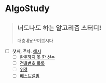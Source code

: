 # AlgoStudy

> ## 너도나도 하는 알고리즘 스터디!
>
> 대충내용꾸며봅시다

- [ ] 첫째, 주차. [해시](https://programmers.co.kr/learn/courses/30/parts/12077)
  - [ ] [완주하지 못 한 선수](https://programmers.co.kr/learn/courses/30/lessons/42576)
  - [ ] [전화번호 목록](https://programmers.co.kr/learn/courses/30/lessons/42577)
  - [ ] [위장](https://programmers.co.kr/learn/courses/30/lessons/42578)
  - [ ] [베스트앨범](https://programmers.co.kr/learn/courses/30/lessons/42579)
